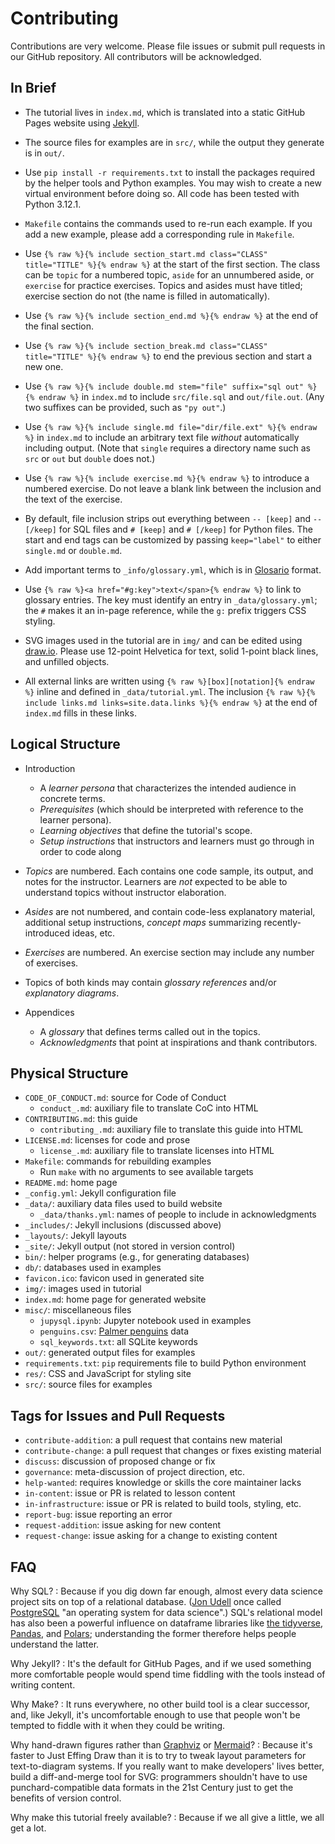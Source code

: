 # Contributing

Contributions are very welcome.
Please file issues or submit pull requests in our GitHub repository.
All contributors will be acknowledged.

## In Brief

-   The tutorial lives in `index.md`,
    which is translated into a static GitHub Pages website using [Jekyll][jekyll].

-   The source files for examples are in `src/`,
    while the output they generate is in `out/`.

-   Use `pip install -r requirements.txt`
    to install the packages required by the helper tools and Python examples.
    You may wish to create a new virtual environment before doing so.
    All code has been tested with Python 3.12.1.

-   `Makefile` contains the commands used to re-run each example.
    If you add a new example,
    please add a corresponding rule in `Makefile`.

-   Use `{% raw %}{% include section_start.md class="CLASS" title="TITLE" %}{% endraw %}`
    at the start of the first section.
    The class can be `topic` for a numbered topic,
    `aside` for an unnumbered aside,
    or `exercise` for practice exercises.
    Topics and asides must have titled;
    exercise section do not (the name is filled in automatically).

-   Use `{% raw %}{% include section_end.md %}{% endraw %}`
    at the end of the final section.

-   Use `{% raw %}{% include section_break.md class="CLASS" title="TITLE" %}{% endraw %}`
    to end the previous section and start a new one.

-   Use `{% raw %}{% include double.md stem="file" suffix="sql out" %}{% endraw %}`
    in `index.md` to include `src/file.sql` and `out/file.out`.
    (Any two suffixes can be provided, such as `"py out"`.)

-   Use `{% raw %}{% include single.md file="dir/file.ext" %}{% endraw %}`
    in `index.md` to include an arbitrary text file *without* automatically including output.
    (Note that `single` requires a directory name such as `src` or `out` but `double` does not.)

-   Use `{% raw %}{% include exercise.md %}{% endraw %}` to introduce a numbered exercise.
    Do not leave a blank link between the inclusion and the text of the exercise.

-   By default, file inclusion strips out everything between `-- [keep]` and `-- [/keep]`
    for SQL files and `# [keep]` and `# [/keep]` for Python files.
    The start and end tags can be customized by passing `keep="label"` to either
    `single.md` or `double.md`.

-   Add important terms to `_info/glossary.yml`,
    which is in [Glosario][glosario] format.

-   Use `{% raw %}<a href="#g:key">text</span>{% endraw %}` to link to glossary entries.
    The key must identify an entry in `_data/glossary.yml`;
    the `#` makes it an in-page reference,
    while the `g:` prefix triggers CSS styling.

-   SVG images used in the tutorial are in `img/`
    and can be edited using [draw.io][draw-io].
    Please use 12-point Helvetica for text,
    solid 1-point black lines,
    and unfilled objects.

-   All external links are written using `{% raw %}[box][notation]{% endraw %}` inline
    and defined in `_data/tutorial.yml`.
    The inclusion `{% raw %}{% include links.md links=site.data.links %}{% endraw %}`
    at the end of `index.md` fills in these links.

## Logical Structure

-   Introduction
    -   A *learner persona* that characterizes the intended audience in concrete terms.
    -   *Prerequisites* (which should be interpreted with reference to the learner persona).
    -   *Learning objectives* that define the tutorial's scope.
    -   *Setup instructions* that instructors and learners must go through in order to code along

-   *Topics* are numbered.
    Each contains one code sample, its output, and notes for the instructor.
    Learners are *not* expected to be able to understand topics without instructor elaboration.

-   *Asides* are not numbered,
    and contain code-less explanatory material,
    additional setup instructions,
    *concept maps* summarizing recently-introduced ideas,
    etc.

-   *Exercises* are numbered.
    An exercise section may include any number of exercises.

-   Topics of both kinds may contain *glossary references*
    and/or *explanatory diagrams*.

-   Appendices
    -   A *glossary* that defines terms called out in the topics.
    -   *Acknowledgments* that point at inspirations and thank contributors.

## Physical Structure

-   `CODE_OF_CONDUCT.md`: source for Code of Conduct
    -   `conduct_.md`: auxiliary file to translate CoC into HTML
-   `CONTRIBUTING.md`: this guide
    -   `contributing_.md`: auxiliary file to translate this guide into HTML
-   `LICENSE.md`: licenses for code and prose
    -   `license_.md`: auxiliary file to translate licenses into HTML
-   `Makefile`: commands for rebuilding examples
    -   Run `make` with no arguments to see available targets
-   `README.md`: home page
-   `_config.yml`: Jekyll configuration file
-   `_data/`: auxiliary data files used to build website
    -   `_data/thanks.yml`: names of people to include in acknowledgments
-   `_includes/`: Jekyll inclusions (discussed above)
-   `_layouts/`: Jekyll layouts
-   `_site/`: Jekyll output (not stored in version control)
-   `bin/`: helper programs (e.g., for generating databases)
-   `db/`: databases used in examples
-   `favicon.ico`: favicon used in generated site
-   `img/`: images used in tutorial
-   `index.md`: home page for generated website
-   `misc/`: miscellaneous files
    -   `jupysql.ipynb`: Jupyter notebook used in examples
    -   `penguins.csv`: [Palmer penguins][palmer-penguins] data
    -   `sql_keywords.txt`: all SQLite keywords
-   `out/`: generated output files for examples
-   `requirements.txt`: `pip` requirements file to build Python environment
-   `res/`: CSS and JavaScript for styling site
-   `src/`: source files for examples

## Tags for Issues and Pull Requests

-   `contribute-addition`: a pull request that contains new material
-   `contribute-change`: a pull request that changes or fixes existing material
-   `discuss`: discussion of proposed change or fix
-   `governance`: meta-discussion of project direction, etc.
-   `help-wanted`: requires knowledge or skills the core maintainer lacks
-   `in-content`: issue or PR is related to lesson content
-   `in-infrastructure`: issue or PR is related to build tools, styling, etc.
-   `report-bug`: issue reporting an error
-   `request-addition`: issue asking for new content
-   `request-change`: issue asking for a change to existing content

## FAQ

Why SQL?
:   Because if you dig down far enough,
    almost every data science project sits on top of a relational database.
    ([Jon Udell][udell] once called [PostgreSQL][postgresql]
    "an operating system for data science".)
    SQL's relational model has also been a powerful influence
    on dataframe libraries like [the tidyverse][tidyverse],
    [Pandas][pandas],
    and [Polars][polars];
    understanding the former therefore helps people understand the latter.

Why Jekyll?
:   It's the default for GitHub Pages,
    and if we used something more comfortable
    people would spend time fiddling with the tools instead of writing content.

Why Make?
:   It runs everywhere,
    no other build tool is a clear successor,
    and,
    like Jekyll,
    it's uncomfortable enough to use that people won't be tempted to fiddle with it
    when they could be writing.

Why hand-drawn figures rather than [Graphviz][graphviz] or [Mermaid][mermaid]?
:   Because it's faster to Just Effing Draw than it is
    to try to tweak layout parameters for text-to-diagram systems.
    If you really want to make developers' lives better,
    build a diff-and-merge tool for SVG:
    programmers shouldn't have to use punchard-compatible data formats in the 21st Century
    just to get the benefits of version control.

Why make this tutorial freely available?
:   Because if we all give a little, we all get a lot.

[draw-io]: https://www.drawio.com/
[glosario]: https://glosario.carpentries.org/
[graphviz]: https://graphviz.org/
[jekyll]: https://jekyllrb.com/
[mermaid]: https://mermaid.js.org/
[palmer-penguins]: https://allisonhorst.github.io/palmerpenguins/
[pandas]: https://pandas.pydata.org/
[polars]: https://pola.rs/
[postgresql]: https://www.postgresql.org/
[tidyverse]: https://www.tidyverse.org/
[udell]: https://blog.jonudell.net/
